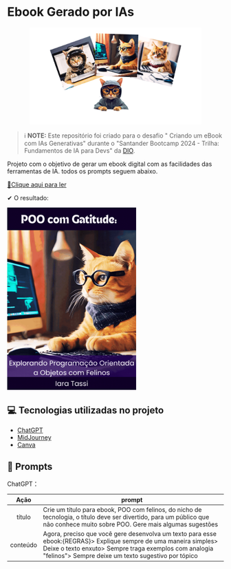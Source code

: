 
# Ebook Gerado por IAs

<p align="center">
<img 
    src=".github/assets/imags.png"
    width="400"  
/>
</p>

> ℹ️ **NOTE:** Este repositório foi criado para o desafio "
Criando um eBook com IAs Generativas" durante o "Santander Bootcamp 2024 - Trilha: Fundamentos de IA para Devs" da [DIO](https://dio.me).

Projeto com o objetivo de gerar um ebook digital com as facilidades das ferramentas de IA. todos os prompts
seguem abaixo.

<a href="https://github.com/IaraTassi/projeto-ebook-gerado-por-I-A-s/blob/main/output/Ebook%20-%20POO%20com%20Gatitude.pdf" title="View PDF now"> 📕Clique aqui para ler</a>

✔ O resultado:
<br>

<img src=".github/assets/Ebook - POO com Gatitude.gif" width="300">


## 💻 Tecnologias utilizadas no projeto

- [ChatGPT](https://chat.openai.com/)
- [MidJourney](https://www.midjourney.com/app/)
- [Canva](https://www.canva.com/)

## 🧠 Prompts

ChatGPT：

|   Ação   | prompt                                                                                                                                                                                                                            |
| :------: | --------------------------------------------------------------------------------------------------------------------------------------------------------------------------------------------------------------------------------- |
|  título  | Crie um título para ebook, POO com felinos, do nicho de tecnologia, o título deve ser divertido, para um público que não conhece muito sobre POO. Gere mais algumas sugestões                                                     |
| conteúdo | Agora, preciso que você gere desenvolva um texto para esse ebook:{REGRAS}> Explique sempre de uma maneira simples> Deixe o texto enxuto> Sempre traga exemplos com analogia "felinos"> Sempre deixe um texto sugestivo por tópico |
